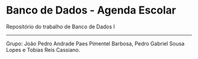 # Banco de Dados - Agenda Escolar
Repositório do trabalho de Banco de Dados I

___

Grupo: João Pedro Andrade Paes Pimentel Barbosa, Pedro Gabriel Sousa Lopes e Tobias Reis Cassiano.
